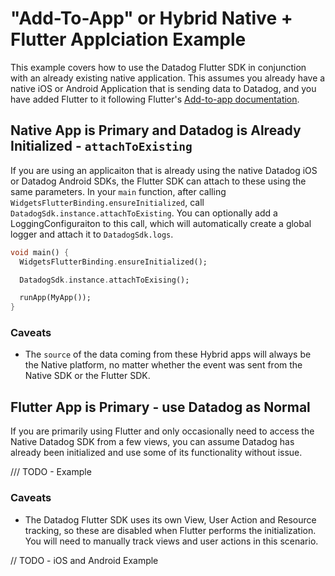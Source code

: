 # "Add-To-App" or Hybrid Native + Flutter Applciation Example

This example covers how to use the Datadog Flutter SDK in conjunction with an already existing native application.  This assumes you already have a native iOS or Android Application that is sending data to Datadog, and you have added Flutter to it following Flutter's [Add-to-app documentation](https://docs.flutter.dev/development/add-to-app).

## Native App is Primary and Datadog is Already Initialized -  `attachToExisting`

If you are using an applicaiton that is already using the native Datadog iOS or Datadog Android SDKs, the Flutter SDK can attach to these using the same parameters. In your `main` function, after calling `WidgetsFlutterBinding.ensureInitialized`, call `DatadogSdk.instance.attachToExisting`. You can optionally add a LoggingConfiguraiton to this call, which will automatically create a global logger and attach it to `DatadogSdk.logs`.

```dart
void main() {
  WidgetsFlutterBinding.ensureInitialized();

  DatadogSdk.instance.attachToExising();

  runApp(MyApp());
}
```

### Caveats

* The `source` of the data coming from these Hybrid apps will always be the Native platform, no matter whether the event was sent from the Native SDK or the Flutter SDK.

## Flutter App is Primary - use Datadog as Normal

If you are primarily using Flutter and only occasionally need to access the Native Datadog SDK from a few views, you can assume Datadog has already been initialized and use some of its functionality without issue.

/// TODO - Example

### Caveats

* The Datadog Flutter SDK uses its own View, User Action and Resource tracking, so these are disabled when Flutter performs the initialization. You will need to manually track views and user actions in this scenario.

// TODO - iOS and Android Example
